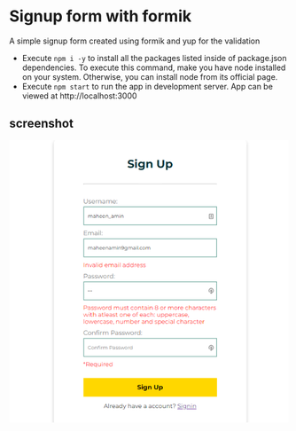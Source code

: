 # Signup form with formik 
A simple signup form created using formik and yup for the validation

* Execute `npm i -y` to install all the packages listed inside of package.json dependencies. To execute this command, make you have 
node installed on your system. Otherwise, you can install node from its official page.
* Execute `npm start` to run the app in development server. App can be viewed at http://localhost:3000

## screenshot
![Signup img](/src/imgs/Signup.png)
